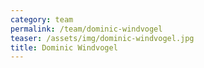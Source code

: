 ```yaml
---
category: team
permalink: /team/dominic-windvogel
teaser: /assets/img/dominic-windvogel.jpg
title: Dominic Windvogel
---
```


